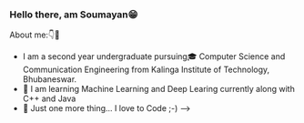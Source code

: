 ### Hello there, am Soumayan😁


About me:👇🤞

- I am a second year undergraduate pursuing🎓 Computer Science and Communication Engineering from Kalinga Institute of Technology, Bhubaneswar.  
- 🌱 I am learning Machine Learning and Deep Learing currently along with C++ and Java
- 💎 Just one more thing... I love to Code ;-)
-->
